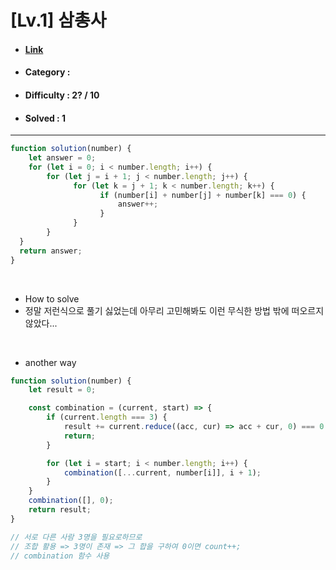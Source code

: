 # [Lv.1] 삼총사 
* #### [Link](https://school.programmers.co.kr/learn/courses/30/lessons/131705)
* #### Category : 
* #### Difficulty : 2? / 10  
* #### Solved : 1

<hr />

```js
function solution(number) {
    let answer = 0;
    for (let i = 0; i < number.length; i++) {
        for (let j = i + 1; j < number.length; j++) {
              for (let k = j + 1; k < number.length; k++) {
                    if (number[i] + number[j] + number[k] === 0) {
                        answer++;
                    }
              }
        }
  }
  return answer;
}
```

<br />

* How to solve
* 정말 저런식으로 풀기 싫었는데 아무리 고민해봐도 이런 무식한 방법 밖에 떠오르지 않았다... 

<br />

* another way
```js
function solution(number) {
    let result = 0;

    const combination = (current, start) => {
        if (current.length === 3) {
            result += current.reduce((acc, cur) => acc + cur, 0) === 0 ? 1 : 0;
            return;
        }

        for (let i = start; i < number.length; i++) {
            combination([...current, number[i]], i + 1);
        }
    }
    combination([], 0);
    return result;
}

// 서로 다른 사람 3명을 필요로하므로
// 조합 활용 => 3명이 존재 => 그 합을 구하여 0이면 count++;
// combination 함수 사용
```
